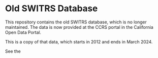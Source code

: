 # Old SWITRS Database

This repository contains the old SWITRS database, which is no longer maintained. The data is now provided at the CCRS portal in the California Open Data Portal.

This is a copy of that data, which starts in 2012 and ends in March 2024.

See the
